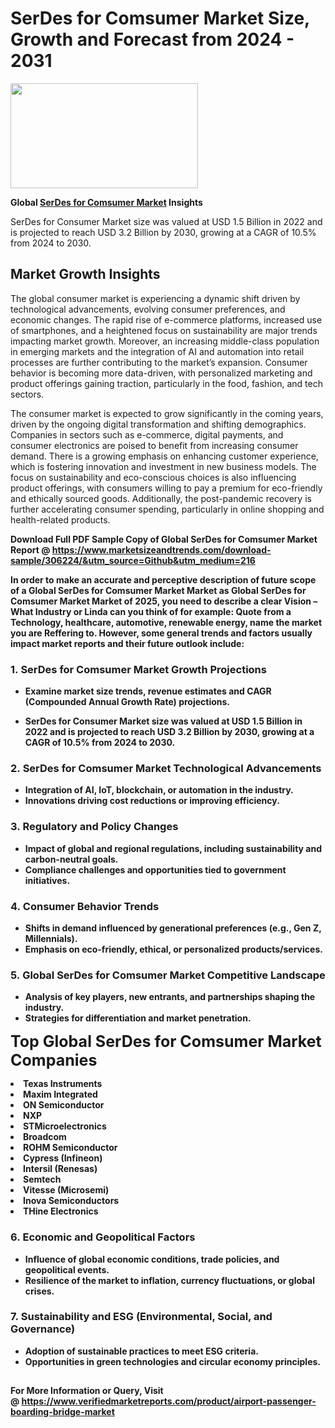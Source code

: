 <H1>SerDes for Comsumer Market Size, Growth and Forecast from 2024 - 2031</H1><img class="aligncenter size-medium wp-image-584254" src="https://thirdeyenews.in/wp-content/uploads/2024/09/Global-Market-Research-300x168.jpeg" alt="" width="300" height="168" /><p><strong>Global&nbsp;<a href="https://www.marketsizeandtrends.com/download-sample/306224/&amp;utm_source=Github&utm_medium=216">SerDes for Comsumer Market</a> Insights</strong></p><p>SerDes for Consumer Market size was valued at USD 1.5 Billion in 2022 and is projected to reach USD 3.2 Billion by 2030, growing at a CAGR of 10.5% from 2024 to 2030.</p><p><!DOCTYPE html> <html lang="en"> <head> <meta charset="UTF-8"> <meta name="viewport" content="width=device-width, initial-scale=1.0"> <title>Consumer Market Growth Insights</title> </head> <body> <h2>Market Growth Insights</h2> <p>The global consumer market is experiencing a dynamic shift driven by technological advancements, evolving consumer preferences, and economic changes. The rapid rise of e-commerce platforms, increased use of smartphones, and a heightened focus on sustainability are major trends impacting market growth. Moreover, an increasing middle-class population in emerging markets and the integration of AI and automation into retail processes are further contributing to the market’s expansion. Consumer behavior is becoming more data-driven, with personalized marketing and product offerings gaining traction, particularly in the food, fashion, and tech sectors.</p> <p><strong></strong></p> <p>The consumer market is expected to grow significantly in the coming years, driven by the ongoing digital transformation and shifting demographics. Companies in sectors such as e-commerce, digital payments, and consumer electronics are poised to benefit from increasing consumer demand. There is a growing emphasis on enhancing customer experience, which is fostering innovation and investment in new business models. The focus on sustainability and eco-conscious choices is also influencing product offerings, with consumers willing to pay a premium for eco-friendly and ethically sourced goods. Additionally, the post-pandemic recovery is further accelerating consumer spending, particularly in online shopping and health-related products.</p> <p><strong></p><p><span class=""><strong>Download Full PDF Sample Copy of Global SerDes for Comsumer Market Report</strong> @ <a href="https://www.marketsizeandtrends.com/download-sample/306224/&amp;utm_source=Github&utm_medium=216" target="_blank">https://www.marketsizeandtrends.com/download-sample/306224/&amp;utm_source=Github&utm_medium=216</a></span></p><p>In order to make an accurate and perceptive description of future scope of a Global&nbsp;SerDes for Comsumer Market Market as Global&nbsp;SerDes for Comsumer Market Market of 2025, you need to describe a clear Vision &ndash; What Industry or Linda can you think of for example: Quote from a Technology, healthcare, automotive, renewable energy, name the market you are Reffering to. However, some general trends and factors usually impact market reports and their future outlook include:</p><h3>1.&nbsp;<strong>SerDes for Comsumer Market Growth Projections</strong></h3><ul><li>Examine market size trends, revenue estimates and CAGR (Compounded Annual Growth Rate) projections.</li><li><p>SerDes for Consumer Market size was valued at USD 1.5 Billion in 2022 and is projected to reach USD 3.2 Billion by 2030, growing at a CAGR of 10.5% from 2024 to 2030.</p></li></ul><h3>2.&nbsp;<strong>SerDes for Comsumer Market Technological Advancements</strong></h3><ul><li>Integration of AI, IoT, blockchain, or automation in the industry.</li><li>Innovations driving cost reductions or improving efficiency.</li></ul><h3>3.&nbsp;<strong>Regulatory and Policy Changes</strong></h3><ul><li>Impact of global and regional regulations, including sustainability and carbon-neutral goals.</li><li>Compliance challenges and opportunities tied to government initiatives.</li></ul><h3>4.&nbsp;<strong>Consumer Behavior Trends</strong></h3><ul><li>Shifts in demand influenced by generational preferences (e.g., Gen Z, Millennials).</li><li>Emphasis on eco-friendly, ethical, or personalized products/services.</li></ul><h3>5.&nbsp;<strong>Global SerDes for Comsumer Market Competitive Landscape</strong></h3><ul><li>Analysis of key players, new entrants, and partnerships shaping the industry.</li><li>Strategies for differentiation and market penetration.</li></ul><p data-pm-slice="1 1 []"><span style="color: inherit; font-family: inherit; font-size: 25px;">Top Global SerDes for Comsumer Market Companies</span></p><div class="" data-test-id=""><p><li>Texas Instruments</li><li> Maxim Integrated</li><li> ON Semiconductor</li><li> NXP</li><li> STMicroelectronics</li><li> Broadcom</li><li> ROHM Semiconductor</li><li> Cypress (Infineon)</li><li> Intersil (Renesas)</li><li> Semtech</li><li> Vitesse (Microsemi)</li><li> Inova Semiconductors</li><li> THine Electronics</li></p></div><h3>6.&nbsp;<strong>Economic and Geopolitical Factors</strong></h3><ul><li>Influence of global economic conditions, trade policies, and geopolitical events.</li><li>Resilience of the market to inflation, currency fluctuations, or global crises.</li></ul><h3>7.&nbsp;<strong>Sustainability and ESG (Environmental, Social, and Governance)</strong></h3><ul><li>Adoption of sustainable practices to meet ESG criteria.</li><li>Opportunities in green technologies and circular economy principles.</li></ul><h2><strong style="font-size: 14px;">For More Information or Query, Visit @&nbsp;</strong><a style="background-color: #ffffff; font-size: 14px;" href="https://www.marketsizeandtrends.com/report/serdes-for-comsumer-market/" target="_blank">https://www.verifiedmarketreports.com/product/airport-passenger-boarding-bridge-market</a></h2>
